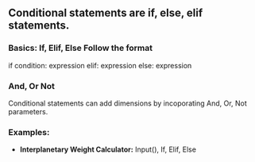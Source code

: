 ## Conditional statements are if, else, elif statements. 

### Basics: If, Elif, Else Follow the format 
if condition: 
  expression 
elif: 
  expression
else: 
  expression 

### And, Or Not
Conditional statements can add dimensions by incoporating And, Or, Not parameters. 

### Examples: 
- **Interplanetary Weight Calculator:** Input(), If, Elif, Else 
